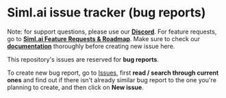# Siml.ai issue tracker (bug reports)

Note: for support questions, please use our **[Discord](https://discord.gg/ZGxWbrbjQy)**. For feature requests, go to **[Siml.ai Feature Requests & Roadmap](https://trello.com/b/i8USJVET/simlai-feature-requests-roadmap)**. Make sure to check our **[documentation](https://docs.siml.ai/)** thoroughly before creating new issue here. 

This repository's issues are reserved for **bug reports**.

To create new bug report, go to [Issues](https://github.com/DimensionLab/simlai-issues/issues), first **read / search through current ones** and find out if there isn't already similar bug report to the one you're planning to create, and then click on **New issue**.
